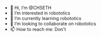 - 👋 Hi, I’m @CHSETH
- 👀 I’m interested in robototics
- 🌱 I’m currently learning robototics
- 💞️ I’m looking to collaborate on robototics
- 📫 How to reach me: Don't

<!---
CHSETH/CHSETH is a ✨ special ✨ repository because its `README.md` (this file) appears on your GitHub profile.
You can click the Preview link to take a look at your changes.
--->
